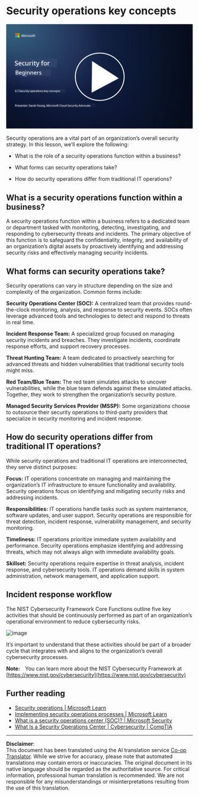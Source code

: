 <!--
CO_OP_TRANSLATOR_METADATA:
{
  "original_hash": "6a55b31df9eebf550d040cef0ef7dff3",
  "translation_date": "2025-09-04T02:00:23+00:00",
  "source_file": "4.1 SecOps key concepts.md",
  "language_code": "en"
}
-->
# Security operations key concepts

[![Watch the video](../../translated_images/4-1_placeholder.0123f726051a7b9662e6dfa95b10962cbe64c002cde9640da84711fd8d3df642.en.png)](https://learn-video.azurefd.net/vod/player?id=6a1cf511-89e0-493a-8ef9-91c458200266)

Security operations are a vital part of an organization’s overall security strategy. In this lesson, we’ll explore the following:

 - What is the role of a security operations function within a business?
   
 - What forms can security operations take?
   
 - How do security operations differ from traditional IT operations?

## What is a security operations function within a business?

A security operations function within a business refers to a dedicated team or department tasked with monitoring, detecting, investigating, and responding to cybersecurity threats and incidents. The primary objective of this function is to safeguard the confidentiality, integrity, and availability of an organization’s digital assets by proactively identifying and addressing security risks and effectively managing security incidents.

## What forms can security operations take?

Security operations can vary in structure depending on the size and complexity of the organization. Common forms include:

**Security Operations Center (SOC):** A centralized team that provides round-the-clock monitoring, analysis, and response to security events. SOCs often leverage advanced tools and technologies to detect and respond to threats in real time.

**Incident Response Team:** A specialized group focused on managing security incidents and breaches. They investigate incidents, coordinate response efforts, and support recovery processes.

**Threat Hunting Team:** A team dedicated to proactively searching for advanced threats and hidden vulnerabilities that traditional security tools might miss.

**Red Team/Blue Team:** The red team simulates attacks to uncover vulnerabilities, while the blue team defends against these simulated attacks. Together, they work to strengthen the organization’s security posture.

**Managed Security Services Provider (MSSP):** Some organizations choose to outsource their security operations to third-party providers that specialize in security monitoring and incident response.

## How do security operations differ from traditional IT operations?

While security operations and traditional IT operations are interconnected, they serve distinct purposes:

**Focus:** IT operations concentrate on managing and maintaining the organization’s IT infrastructure to ensure functionality and availability. Security operations focus on identifying and mitigating security risks and addressing incidents.

**Responsibilities:** IT operations handle tasks such as system maintenance, software updates, and user support. Security operations are responsible for threat detection, incident response, vulnerability management, and security monitoring.

**Timeliness:** IT operations prioritize immediate system availability and performance. Security operations emphasize identifying and addressing threats, which may not always align with immediate availability goals.

**Skillset:** Security operations require expertise in threat analysis, incident response, and cybersecurity tools. IT operations demand skills in system administration, network management, and application support.

## Incident response workflow

The NIST Cybersecurity Framework Core Functions outline five key activities that should be continuously performed as part of an organization’s operational environment to reduce cybersecurity risks.

![image](https://github.com/microsoft/Security-101/assets/139931591/f6d19dce-f96e-47bd-9e0a-8019675a602d)

It’s important to understand that these activities should be part of a broader cycle that integrates with and aligns to the organization’s overall cybersecurity processes.

**Note:** You can learn more about the NIST Cybersecurity Framework at [https://www.nist.gov/cybersecurity](https://www.nist.gov/cybersecurity)

## Further reading

- [Security operations | Microsoft Learn](https://learn.microsoft.com/security/operations/overview?WT.mc_id=academic-96948-sayoung)
- [Implementing security operations processes | Microsoft Learn](https://learn.microsoft.com/security/operations/?WT.mc_id=academic-96948-sayoung)
- [What is a security operations center (SOC)? | Microsoft Security](https://www.microsoft.com/security/business/security-101/what-is-a-security-operations-center-soc?WT.mc_id=academic-96948-sayoung)
- [What Is a Security Operations Center | Cybersecurity | CompTIA](https://www.comptia.org/content/articles/what-is-a-security-operations-center)

---

**Disclaimer**:  
This document has been translated using the AI translation service [Co-op Translator](https://github.com/Azure/co-op-translator). While we strive for accuracy, please note that automated translations may contain errors or inaccuracies. The original document in its native language should be regarded as the authoritative source. For critical information, professional human translation is recommended. We are not responsible for any misunderstandings or misinterpretations resulting from the use of this translation.